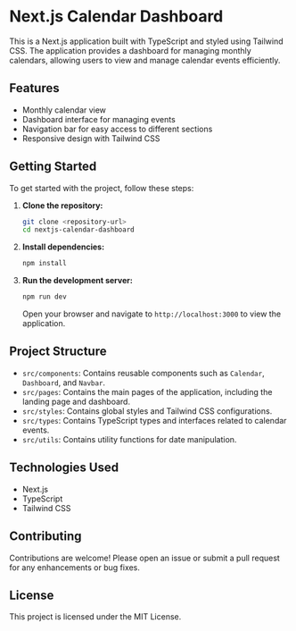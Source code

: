 # Next.js Calendar Dashboard

This is a Next.js application built with TypeScript and styled using Tailwind CSS. The application provides a dashboard for managing monthly calendars, allowing users to view and manage calendar events efficiently.

## Features

- Monthly calendar view
- Dashboard interface for managing events
- Navigation bar for easy access to different sections
- Responsive design with Tailwind CSS

## Getting Started

To get started with the project, follow these steps:

1. **Clone the repository:**

   ```bash
   git clone <repository-url>
   cd nextjs-calendar-dashboard
   ```

2. **Install dependencies:**

   ```bash
   npm install
   ```

3. **Run the development server:**

   ```bash
   npm run dev
   ```

   Open your browser and navigate to `http://localhost:3000` to view the application.

## Project Structure

- `src/components`: Contains reusable components such as `Calendar`, `Dashboard`, and `Navbar`.
- `src/pages`: Contains the main pages of the application, including the landing page and dashboard.
- `src/styles`: Contains global styles and Tailwind CSS configurations.
- `src/types`: Contains TypeScript types and interfaces related to calendar events.
- `src/utils`: Contains utility functions for date manipulation.

## Technologies Used

- Next.js
- TypeScript
- Tailwind CSS

## Contributing

Contributions are welcome! Please open an issue or submit a pull request for any enhancements or bug fixes.

## License

This project is licensed under the MIT License. 
